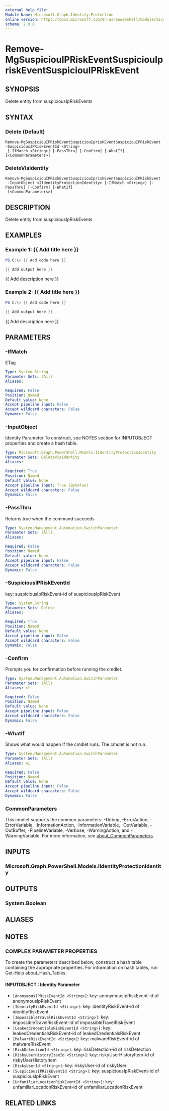 ```yaml
---
external help file:
Module Name: Microsoft.Graph.Identity.Protection
online version: https://docs.microsoft.com/en-us/powershell/module/microsoft.graph.identity.protection/remove-mgsuspiciouipriskeventsuspiciouipriskeventsuspiciouipriskevent
schema: 2.0.0
---
```


# Remove-MgSuspiciouIPRiskEventSuspiciouIpriskEventSuspiciouIPRiskEvent

## SYNOPSIS
Delete entity from suspiciousIpRiskEvents

## SYNTAX

### Delete (Default)
```
Remove-MgSuspiciouIPRiskEventSuspiciouIpriskEventSuspiciouIPRiskEvent -SuspiciousIPRiskEventId <String>
 [-IfMatch <String>] [-PassThru] [-Confirm] [-WhatIf] [<CommonParameters>]
```

### DeleteViaIdentity
```
Remove-MgSuspiciouIPRiskEventSuspiciouIpriskEventSuspiciouIPRiskEvent
 -InputObject <IIdentityProtectionIdentity> [-IfMatch <String>] [-PassThru] [-Confirm] [-WhatIf]
 [<CommonParameters>]
```

## DESCRIPTION
Delete entity from suspiciousIpRiskEvents

## EXAMPLES

### Example 1: {{ Add title here }}
```powershell
PS C:\> {{ Add code here }}

{{ Add output here }}
```

{{ Add description here }}

### Example 2: {{ Add title here }}
```powershell
PS C:\> {{ Add code here }}

{{ Add output here }}
```

{{ Add description here }}

## PARAMETERS

### -IfMatch
ETag

```yaml
Type: System.String
Parameter Sets: (All)
Aliases:

Required: False
Position: Named
Default value: None
Accept pipeline input: False
Accept wildcard characters: False
Dynamic: False
```

### -InputObject
Identity Parameter
To construct, see NOTES section for INPUTOBJECT properties and create a hash table.

```yaml
Type: Microsoft.Graph.PowerShell.Models.IIdentityProtectionIdentity
Parameter Sets: DeleteViaIdentity
Aliases:

Required: True
Position: Named
Default value: None
Accept pipeline input: True (ByValue)
Accept wildcard characters: False
Dynamic: False
```

### -PassThru
Returns true when the command succeeds

```yaml
Type: System.Management.Automation.SwitchParameter
Parameter Sets: (All)
Aliases:

Required: False
Position: Named
Default value: None
Accept pipeline input: False
Accept wildcard characters: False
Dynamic: False
```

### -SuspiciousIPRiskEventId
key: suspiciousIpRiskEvent-id of suspiciousIpRiskEvent

```yaml
Type: System.String
Parameter Sets: Delete
Aliases:

Required: True
Position: Named
Default value: None
Accept pipeline input: False
Accept wildcard characters: False
Dynamic: False
```

### -Confirm
Prompts you for confirmation before running the cmdlet.

```yaml
Type: System.Management.Automation.SwitchParameter
Parameter Sets: (All)
Aliases: cf

Required: False
Position: Named
Default value: None
Accept pipeline input: False
Accept wildcard characters: False
Dynamic: False
```

### -WhatIf
Shows what would happen if the cmdlet runs.
The cmdlet is not run.

```yaml
Type: System.Management.Automation.SwitchParameter
Parameter Sets: (All)
Aliases: wi

Required: False
Position: Named
Default value: None
Accept pipeline input: False
Accept wildcard characters: False
Dynamic: False
```

### CommonParameters
This cmdlet supports the common parameters: -Debug, -ErrorAction, -ErrorVariable, -InformationAction, -InformationVariable, -OutVariable, -OutBuffer, -PipelineVariable, -Verbose, -WarningAction, and -WarningVariable. For more information, see [about_CommonParameters](http://go.microsoft.com/fwlink/?LinkID=113216).

## INPUTS

### Microsoft.Graph.PowerShell.Models.IIdentityProtectionIdentity

## OUTPUTS

### System.Boolean

## ALIASES

## NOTES

### COMPLEX PARAMETER PROPERTIES
To create the parameters described below, construct a hash table containing the appropriate properties. For information on hash tables, run Get-Help about_Hash_Tables.

#### INPUTOBJECT <IIdentityProtectionIdentity>: Identity Parameter
  - `[AnonymousIPRiskEventId <String>]`: key: anonymousIpRiskEvent-id of anonymousIpRiskEvent
  - `[IdentityRiskEventId <String>]`: key: identityRiskEvent-id of identityRiskEvent
  - `[ImpossibleTravelRiskEventId <String>]`: key: impossibleTravelRiskEvent-id of impossibleTravelRiskEvent
  - `[LeakedCredentialsRiskEventId <String>]`: key: leakedCredentialsRiskEvent-id of leakedCredentialsRiskEvent
  - `[MalwareRiskEventId <String>]`: key: malwareRiskEvent-id of malwareRiskEvent
  - `[RiskDetectionId <String>]`: key: riskDetection-id of riskDetection
  - `[RiskyUserHistoryItemId <String>]`: key: riskyUserHistoryItem-id of riskyUserHistoryItem
  - `[RiskyUserId <String>]`: key: riskyUser-id of riskyUser
  - `[SuspiciousIPRiskEventId <String>]`: key: suspiciousIpRiskEvent-id of suspiciousIpRiskEvent
  - `[UnfamiliarLocationRiskEventId <String>]`: key: unfamiliarLocationRiskEvent-id of unfamiliarLocationRiskEvent

## RELATED LINKS

